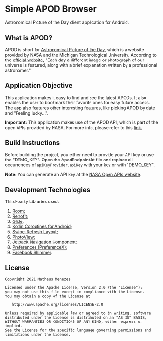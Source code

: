 # Simple APOD Browser
Astronomical Picture of the Day client application for Android.

## What is APOD?
APOD is short for [Astronomical Picture of the Day](https://en.wikipedia.org/wiki/Astronomy_Picture_of_the_Day), which is a website provided by NASA and the Michigan Technological University. According to the [official website](https://apod.nasa.gov/apod/astropix.html), "Each day a different image or photograph of our universe is featured, along with a brief explanation written by a professional astronomer."

## Application Objective
This application makes it easy to find and see the latest APODs. It also enables the user to bookmark their favorite ones for easy future access. The app also features other interesting features, like picking APOD by date and "Feeling lucky...".

**Important:** 
This application makes use of the APOD API, which is part of the open APIs provided by NASA.
For more info, please refer to this <a href="https://api.nasa.gov/">link.</a>

## Build Instructions
Before building the project, you either need to provide your API key or use the "DEMO_KEY".
Open the ApodEndpoint.kt file and replace all occurrences of ```apiKeyProvider.apiKey``` with your key or with "DEMO_KEY".

**Note:** You can generate an API key at the <a href="https://api.nasa.gov/">NASA Open APIs website</a>.

## Development Technologies
Third-party Libraries used:
1. <a href="https://developer.android.com/training/data-storage/room/">Room</a>;
2. <a href="https://square.github.io/retrofit/">Retrofit</a>;
3. <a href="https://github.com/bumptech/glide">Glide</a>;
4. <a href="https://developer.android.com/kotlin/coroutines">Kotlin Coroutines for Android</a>;
5. <a href="https://developer.android.com/jetpack/androidx/releases/swiperefreshlayout">Swipe-Refresh Layout</a>;
6. <a href="https://github.com/Baseflow/PhotoView">PhotoView</a>;
7. <a href="https://developer.android.com/guide/navigation/navigation-getting-started">Jetpack Navigation Component</a>;
8. <a href="https://developer.android.com/jetpack/androidx/releases/preference/">Preferences (PreferenceX)</a>;
9. <a href="https://facebook.github.io/shimmer-android/">Facebook Shimmer</a>.

## License
```
Copyright 2021 Matheus Menezes

Licensed under the Apache License, Version 2.0 (the "License");
you may not use this file except in compliance with the License.
You may obtain a copy of the License at

   http://www.apache.org/licenses/LICENSE-2.0

Unless required by applicable law or agreed to in writing, software
distributed under the License is distributed on an "AS IS" BASIS,
WITHOUT WARRANTIES OR CONDITIONS OF ANY KIND, either express or implied.
See the License for the specific language governing permissions and
limitations under the License.
```
